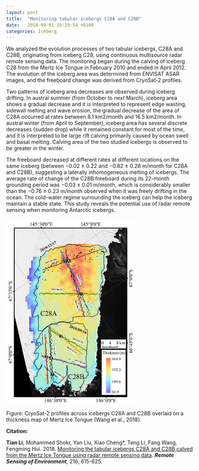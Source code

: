 ```yaml
---
layout: post
title:  "Monitoring tabular icebergs C28A and C28B"
date:   2018-09-01 10:29:54 +0100
categories: Iceberg
---
```

We analyzed the evolution processes of two tabular icebergs, C28A and C28B, originating from iceberg C28, using continuous multisource radar remote sensing data. The monitoring began during the calving of iceberg C28 from the Mertz Ice Tongue in February 2010 and ended in April 2012. The evolution of the iceberg area was determined from ENVISAT ASAR images, and the freeboard change was derived from CryoSat-2 profiles. 

Two patterns of iceberg area decreases are observed during iceberg drifting. In austral summer (from October to next March), iceberg area shows a gradual decrease and it is interpreted to represent edge wasting, sidewall melting and wave erosion, the gradual decrease of the area of C28A occurred at rates between 8.1 km2/month and 16.5 km2/month. In austral winter (from April to September), iceberg area has several discrete decreases (sudden drop) while it remained constant for most of the time, and it is interpreted to be large rift calving primarily caused by ocean swell and basal melting. Calving area of the two studied icebergs is observed to be greater in the winter. 

The freeboard decreased at different rates at different locations on the same iceberg (between −0.02 ± 0.22 and −0.82 ± 0.28 m/month for C28A and C28B), suggesting a laterally inhomogeneous melting of icebergs. The average rate of change of the C28B freeboard during its 22-month grounding period was −0.03 ± 0.01 m/month, which is considerably smaller than the −0.76 ± 0.23 m/month observed when it was freely drifting in the ocean. The cold-water regime surrounding the iceberg can help the iceberg maintain a stable state. This study reveals the potential use of radar remote sensing when monitoring Antarctic icebergs.

<img src="../assets/imgs/RSE_Mertz.jpg" alt="" width="350"/>

Figure: CryoSat-2 profiles across icebergs C28A and C28B overlaid on a thickness map of Mertz Ice Tongue (Wang et al., 2018).


**Citation:**

**Tian Li**, Mohammed Shokr, Yan Liu, Xiao Cheng\*, Teng Li, Fang Wang, Fengming Hui. 2018. [Monitoring the tabular icebergs C28A and C28B calved from the Mertz Ice Tongue using radar remote sensing data](https://www.sciencedirect.com/science/article/abs/pii/S0034425718303614). ***Remote Sensing of Environment***, 216, 615-625.
